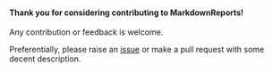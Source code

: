 
#### Thank you for considering contributing to MarkdownReports!  

Any contribution or feedback is welcome.   

Preferentially, please raise an [issue](https://github.com/vertesy/MarkdownReports/issues/new) or make a pull request with some decent description.  

